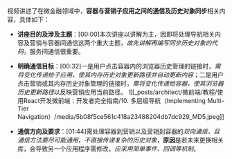 

视频讲述了在微金融领域中，**容器与营销子应用之间的通信及历史对象同步**相关内容，具体如下：


- **讲座目的及涉及主题**：[00:00]本次讲座以讲解为主，因即将处理导航相关内容及营销与容器间通信这两个重大主题，*故先讲解再编写同步历史对象的代码*，服务间通信很重要。
- **明确通信目标**：[00:32]一是用户点击容器内的浏览器历史管理的链接时，*需将变化传递给子应用，使其内存历史对象更新路径并自动更新内容*；二是用户点击营销或其内存历史对象管理的链接时，*需将变化传递给容器，使其浏览器历史更新路径*以反映营销应用当前路径。
![[_posts/architect/微前端/教程/使用React开发微前端：开发者完全指南/10. 多层级导航（Implementing Multi-Tier Navigation）/media/5b08f5ce561c418a23488204db7dc929_MD5.jpeg]]

- **通信方向及要求**：[01:44]需处理容器到营销以及营销到容器的*双向通信，且通信方法要尽可能通用*，*不直接传递复杂的历史对象*，**原因**是若未来更换相关库，会导致另一个应用程序需修改，*应采用简单事件、回调等机制*。
